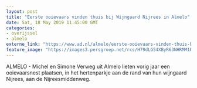 ```yaml
---
layout: post
title: "Eerste ooievaars vinden thuis bij Wijngaard Nijrees in Almelo"
date: Sat, 18 May 2019 11:45:00 GMT
categories: 
- overijssel 
- almelo 
externe_link: "https://www.ad.nl/almelo/eerste-ooievaars-vinden-thuis-bij-wijngaard-nijrees-in-almelo~acc28f1d/"
feature_image: "https://images3.persgroep.net/rcs/H79dLG54XByR63NHRMM1BNoMD0M/diocontent/148611946/_fitwidth/400/?appId=21791a8992982cd8da851550a453bd7f&quality=0.7"
---
```


ALMELO - Michel en Simone Verweg uit Almelo lieten vorig jaar een ooievaarsnest plaatsen, in het hertenparkje aan de rand van hun wijngaard Nijrees, aan de Nijreesmiddenweg.
